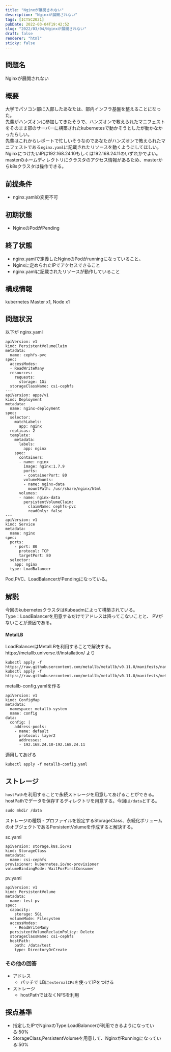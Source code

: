 ```yaml
---
title: "Nginxが展開されない"
description: "Nginxが展開されない"
tags: [ICTSC2021]
pubDate: 2022-03-04T19:42:52
slug: "2022/03/04/Nginxが展開されない"
draft: false
renderer: "html"
sticky: false
---
```



<h2>問題名</h2>



<p>Nginxが展開されない</p>



<h2>概要</h2>



<p>大学でパソコン部に入部したあなたは、部内インフラ基盤を整えることになった。<br>
先輩がハンズオンに参加してきたそうで、ハンズオンで教えられたマニフェストをそのまま部のサーバーに構築されたkubernetesで動かそうとしたが動かなかったらしい。 <br>
先輩はこれからレポートで忙しいそうなのであなたがハンズオンで教えられたマニフェストである<code>nginx.yaml</code>に記載されたリソースを動くようにしてほしい。<br>
NginxにつけたいIPは192.168.24.10もしくは192.168.24.11のいずれかでよい。  <br>
masterのホームディレクトリにクラスタのアクセス情報があるため、masterからk8sクラスタは操作できる。</p>



<h2>前提条件</h2>



<ul><li>nginx.yamlの変更不可</li></ul>



<h2>初期状態</h2>



<ul><li>NginxのPodがPending</li></ul>



<h2>終了状態</h2>



<ul><li>nginx.yamlで定義したNginxのPodがrunningになっていること。</li><li>Nginxに定められたIPでアクセスできること</li><li>nginx.yamlに記載されたリソースが動作していること</li></ul>



<h2>構成情報</h2>



<p>kubernetes Master x1, Node x1</p>



<h2>問題状況</h2>



<p>以下が nginx.yaml</p>


<div class="wp-block-syntaxhighlighter-code "><pre><code>apiVersion: v1
kind: PersistentVolumeClaim
metadata:
  name: cephfs-pvc
spec:
  accessModes:
  - ReadWriteMany
  resources:
    requests:
      storage: 1Gi
  storageClassName: csi-cephfs
---
apiVersion: apps/v1
kind: Deployment
metadata:
  name: nginx-deployment
spec:
  selector:
    matchLabels:
      app: nginx
  replicas: 2
  template:
    metadata:
      labels:
        app: nginx
    spec:
      containers:
      - name: nginx
        image: nginx:1.7.9
        ports:
        - containerPort: 80
        volumeMounts:
        - name: nginx-data
          mountPath: /usr/share/nginx/html
      volumes:
      - name: nginx-data
        persistentVolumeClaim:
          claimName: cephfs-pvc
          readOnly: false
---
apiVersion: v1
kind: Service
metadata:
  name: nginx
spec:
  ports:
    - port: 80
      protocol: TCP
      targetPort: 80
  selector:
    app: nginx
  type: LoadBalancer</code></pre></div>


<p>Pod,PVC、LoadBalancerがPendingになっている。</p>



<h2>解説</h2>



<p>今回のkubernetesクラスタはKubeadmによって構築されている。  <br>
Type：LoadBalancerを用意するだけでアドレスは降ってこないことと、 PVがないことが原因である。</p>



<h4>MetalLB</h4>



<p>LoadBalancerはMetalLBを利用することで解決する。<br>
https://metallb.universe.tf/installation/ より</p>


<div class="wp-block-syntaxhighlighter-code "><pre><code>kubectl apply -f https://raw.githubusercontent.com/metallb/metallb/v0.11.0/manifests/namespace.yaml
kubectl apply -f https://raw.githubusercontent.com/metallb/metallb/v0.11.0/manifests/metallb.yaml</code></pre></div>


<p>metallb-config.yamlを作る</p>


<div class="wp-block-syntaxhighlighter-code "><pre><code>apiVersion: v1
kind: ConfigMap
metadata:
  namespace: metallb-system
  name: config
data:
  config: |
    address-pools:
    - name: default
      protocol: layer2
      addresses:
      - 192.168.24.10-192.168.24.11</code></pre></div>


<p>適用してあげる</p>


<div class="wp-block-syntaxhighlighter-code "><pre><code>kubectl apply -f metallb-config.yaml</code></pre></div>


<h2>ストレージ</h2>



<p><code>hostPath</code>を利用することで永続ストレージを用意してあげることができる。<br>
hostPathでデータを保存するディレクトリを用意する。今回は<code>/data</code>とする。</p>


<div class="wp-block-syntaxhighlighter-code "><pre><code>sudo mkdir /data</code></pre></div>


<p>ストレージの種類・プロファイルを設定するStorageClass、永続化ボリュームのオブジェクトであるPersistentVolumeを作成すると解決する。</p>



<p>sc.yaml</p>


<div class="wp-block-syntaxhighlighter-code "><pre><code>apiVersion: storage.k8s.io/v1
kind: StorageClass
metadata:
  name: csi-cephfs
provisioner: kubernetes.io/no-provisioner
volumeBindingMode: WaitForFirstConsumer</code></pre></div>


<p>pv.yaml</p>


<div class="wp-block-syntaxhighlighter-code "><pre><code>apiVersion: v1
kind: PersistentVolume
metadata:
  name: test-pv
spec:
  capacity:
    storage: 5Gi
  volumeMode: Filesystem
  accessModes:
    - ReadWriteMany
  persistentVolumeReclaimPolicy: Delete
  storageClassName: csi-cephfs
  hostPath:
    path: /data/test
    type: DirectoryOrCreate</code></pre></div>


<p></p>



<h3>その他の回答</h3>



<ul><li>アドレス<ul><li>パッチで LBに<code>externalIPs</code>を使ってIPをつける</li></ul></li><li>ストレージ<ul><li>hostPathではなくNFSを利用</li></ul></li></ul>



<h2>採点基準</h2>



<ul><li>指定したIPでNginxのType:LoadBalancerが利用できるようになっている:50%</li><li>StorageClass,PersistentVolumeを用意して、NginxがRunningになっている:50%</li></ul>



<p></p>
